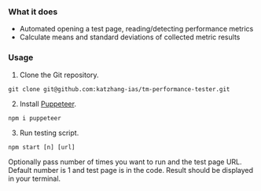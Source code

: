 ### What it does
* Automated opening a test page, reading/detecting performance metrics
* Calculate means and standard deviations of collected metric results

### Usage

1. Clone the Git repository.

```
git clone git@github.com:katzhang-ias/tm-performance-tester.git
```

2. Install [Puppeteer](https://github.com/GoogleChrome/puppeteer).

```
npm i puppeteer
```

3. Run testing script.
```
npm start [n] [url]
```
Optionally pass number of times you want to run and the test page URL. Default number is 1 and test page is in the code. Result should be displayed in your terminal.